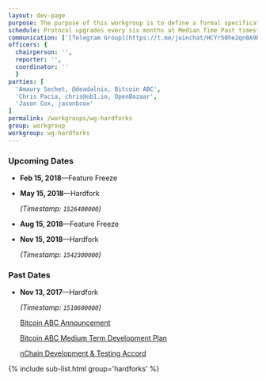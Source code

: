 ```yaml
---
layout: dev-page
purpose: The purpose of this workgroup is to define a formal specification for how hardforks will be done on a regular basis going forward.
schedule: Protocol upgrades every six months at Median Time Past timestamps. Code and features to be included in the upgrade will be finalized three months prior to the upgrade.
communication: ['[Telegram Group](https://t.me/joinchat/HCYr50he2qn0A9bSLZWoqg)']
officers: {
  chairperson: '',
  reporter: '',
  coordinator: ''
  }
parties: [
  'Amaury Sechet, @deadalnix, Bitcoin ABC',
  'Chris Pacia, chris@ob1.io, OpenBazaar',
  'Jason Cox, jasonbcox'
]
permalink: /workgroups/wg-hardforks
group: workgroup
workgroup: wg-hardforks
---
```


### Upcoming Dates

* **Feb 15, 2018**—Feature Freeze

* **May 15, 2018**—Hardfork
  
  _(Timestamp: `1526400000`)_

* **Aug 15, 2018**—Feature Freeze

* **Nov 15, 2018**—Hardfork
  
  _(Timestamp: `1542300000`)_

### Past Dates

* **Nov 13, 2017**—Hardfork
  
  _(Timestamp: `1510600000`)_
  
  [Bitcoin ABC Announcement](https://www.bitcoinabc.org/november)
  
  [Bitcoin ABC Medium Term Development Plan](https://www.bitcoinabc.org/bitcoin-abc-medium-term-development)
  
  [nChain Development & Testing Accord](https://nchain.com/en/blog/bitcoin-cash-development-testing-accord/)


{% include sub-list.html group='hardforks' %}
